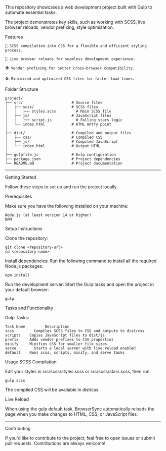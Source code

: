 

This repository showcases a web development project built with Gulp to automate essential tasks.

The project demonstrates key skills, such as working with SCSS, live browser reloads, vendor prefixing, style optimization.

Features

    🎨 SCSS compilation into CSS for a flexible and efficient styling process.

    🔄 Live browser reloads for seamless development experience.

    🌍 Vendor prefixing for better cross-browser compatibility.

    🛠️ Minimized and optimized CSS files for faster load times.


Folder Structure

```
project/
├── src/                      # Source files
│   ├── scss/                 # SCSS files
│   │   ├── styles.scss         # Main SCSS file
│   ├── js/                   # JavaScript files
│   │   └── script.js           # Falling stars logic
│   └── index.html            # HTML entry point
│
├── dist/                     # Compiled and output files
│   ├── css/                  # Compiled CSS
│   ├── js/                   # Compiled JavaScript
│   └── index.html            # Output HTML
│
├── gulpfile.js               # Gulp configuration
├── package.json              # Project dependencies
└── README.md                 # Project documentation
```





***
Getting Started


Follow these steps to set up and run the project locally.

Prerequisites

Make sure you have the following installed on your machine:
```
Node.js (at least version 14 or higher)
NPM
```
Setup Instructions

Clone the repository:
```
git clone <repository-url>
cd <repository-name>
```

Install dependencies: Run the following command to install all the required Node.js packages:
```
npm install
```

Run the development server: Start the Gulp tasks and open the project in your default browser:
```
gulp
```

Tasks and Functionality


Gulp Tasks:
```
Task Name	      Description
scss	     Compiles SCSS files to CSS and outputs to dist/css
scripts	   Copies JavaScript files to dist/js
prefix	   Adds vendor prefixes to CSS properties
minify	   Minifies CSS for smaller file sizes
serve	     Starts a local server with live reload enabled
default	   Runs scss, scripts, minify, and serve tasks
```

Usage
SCSS Compilation

Edit your styles in src/scss/styles.scss or src/scss/stars.scss, then run:
```
gulp scss
```
The compiled CSS will be available in dist/css.


Live Reload

When using the gulp default task, BrowserSync automatically reloads the page when you make changes to HTML, CSS, or JavaScript files.



***
Contributing

If you'd like to contribute to the project, feel free to open issues or submit pull requests. Contributions are always welcome!




